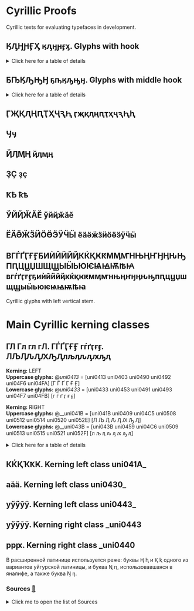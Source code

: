# Cyrillic Proofs  
  
Cyrillic texts for evaluating typefaces in development. 
  
## ӃԒӇԨӺӼ ӄԓӈԩӻӽ. Glyphs with hook   
  
<details>
  <summary>Click here for a table of details</summary>  
      
| Code | Char | Image | Language |  
|:---- |:---- |:---- |:---- |  
| uni04C3 | Ӄ | <img src="https://github.com/StefanPeev/Common-Serif/blob/main/images/uni04C3_Ka_With_Hook.png" width="100" /> | Chukchi, Koryak, Alyutor, Itelmen, Yukaghir, Yupik, Aleut, Nivkh, Ket, Tofalar, Selkup |   
</details> 
  
## ҔҦӃԠԢӇ ҕҧӄԡԣӈ. Glyphs with middle hook  
  
<details>
  <summary>Click here for a table of details</summary>  
    
| Code | Char | Image | Language |  
|:---- |:---- |:---- |:---- |  
| uni0494 | Ҕ | <img src="https://github.com/StefanPeev/Common-Serif/blob/main/images/uni0494_Ghe_With_Middle_Hook.png" width="100" /> | Abkhaz, Yakut |  
| uni04A6 | Ҧ | <img src="https://github.com/StefanPeev/Common-Serif/blob/main/images/uni04А6_Pe_With_Middle_Hook.png" width="100" /> | Abkhaz |  
| uni0520 | Ԡ | <img src="https://github.com/StefanPeev/Common-Serif/blob/main/images/uni0520_El_With_Middle_Hook.png" width="100" /> | Abkhaz, Chuvash |  
| uni0522 | Ԣ | <img src="https://github.com/StefanPeev/Common-Serif/blob/main/images/uni0522_En_With_Middle_Hook.png" width="100" /> | Chuvash |  
</details>  
  
## ӶҖҚԮҢԤҬҲҶԆԦ ӷҗқԯңԥҭҳҷԇԦԧ  
## Ӌӌ  
## ҊӅӍӉ ҋӆӎӊ 
## ҘҪ ҙҫ  
## ҞҌ ҟҍ  
## ЎЙҊӁӐӖ ўйҋӂӑӗ  
## ЁӒӚӜӞӤӦӪӬӰӴӸ ёӓӛӝӟӥӧӫӭӱӵӹ  
## ВГЃҐӶҒӺҔИЍӢӤЙҊКЌҚҜԞМӍꙦНЊҢҤӇӉԊԢПԤЦꚎЏШЩꚖЫӸЬЮѤѨꙜѬꙒꙖ вгѓґӷғӻҕиѝӣӥйҋкќқҝԟмӎꙧнњңҥӈӊԋԣпԥцꚏџшщꚗыӹьюѥѩꙝѭꙓꙗ  
Cyrillic glyphs with left vertical stem.  
   
# Main Cyrillic kerning classes  
## ГЛ Гл гл гЛ. ГЃҐӶҒӺ гѓґӷғӻ. ЛЉӅԈԒԔԠԮлљӆԉԓԕԡԯ    
  
**Kerning:** LEFT  
**Uppercase glyphs:** @_uni0413_ = [uni0413 uni0403 uni0490 uni0492 uni04F6 uni04FA] [Г Ѓ Ґ Ӷ Ғ Ӻ]   
**Lowercase glyphs:** @_uni0433_ = [uni0433 uni0453 uni0491 uni0493 uni04F7 uni04FB] [г ѓ ґ ӷ ғ ӻ]  
  
**Kerning:** RIGHT  
**Uppercase glyphs:** @__uni041B = [uni041B uni0409 uni04C5 uni0508 uni0512 uni0514 uni0520 uni052E] [Л Љ Ӆ Ԉ Ԓ Ԕ Ԡ Ԯ]   
**Lowercase glyphs:** @__uni043B = [uni043B uni0459 uni04C6 uni0509 uni0513 uni0515 uni0521 uni052F] [л љ ӆ ԉ ԓ ԕ ԡ ԯ]  
    
  
<details>
  <summary>Click here for a table of details</summary>  
      
| Kerning left. Class uni0413_ and class uni0433_ | Kerning right. Class _uni041B and class _uni043B |  
|:---- |:---- |  
| **Г Ѓ Ґ Ӷ Ғ Ӻ г ѓ ґ ӷ ғ ӻ** uni0413 uni0403 uni0490 uni0492 uni04F6 uni04FA uni0433 uni0453 uni0491 uni0493 uni04F7 uni04FB | **Л Љ Ӆ Ԉ Ԓ Ԕ Ԡ Ԯ л љ ӆ ԉ ԓ ԕ ԡ ԯ** uni041B uni0409 uni04C5 uni0508 uni0512 uni0514 uni0520 uni052E uni043B uni0459 uni04C6 uni0509 uni0513 uni0515 uni0521 uni052F |   
</details>  

## КЌҚҠҞҜ. Kerning left class uni041A_  
## аӑӓ. Kerning left class uni0430_  
## уўӳӯӱ. Kerning left class uni0443_  
## уўӳӯӱ. Kerning right class _uni0443  
## рҏԗ. Kerning right class _uni0440  
  
  
В расширенной латинице используется реже: буквы Ⱨ ⱨ и Ⱪ ⱪ одного из вариантов уйгурской латиницы, и буква Ꞑ ꞑ, использовавшаяся в яналифе, а также буква Ŋ ŋ.  
  
### <a id=src></a>Sources [:arrows_counterclockwise:](#tc_src)  
   
<details>
  <summary>Click me to open the list of Sources</summary>  
  
+ Kostas Bartsokas. [Cyrillic Proofs](https://github.com/kosbarts/Commissioner/tree/master/documentation/proofs/Cyrillic%20Proofs)  
+ r12a. [Script links. Cyrillic](https://r12a.github.io/scripts/links.html?iso=cyrl)  
+ r12a. [All Cyrillic](https://r12a.github.io/pickers/cyrl-all/index.html)  
+ r12a. [Cyrillic](https://r12a.github.io/uniview/index.html?block=cyrillic#title)  
+ Eymen Efe Altun. [All words in all languages](https://github.com/eymenefealtun/all-words-in-all-languages)  
+ Hermit Dave. [Frequency Words](https://github.com/hermitdave/FrequencyWords)  
</details>  
  